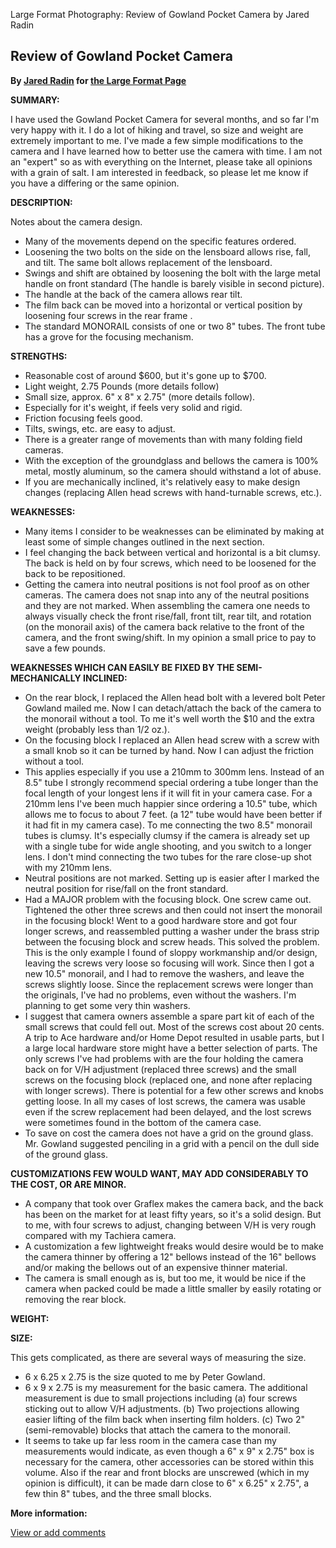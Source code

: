 Large Format Photography: Review of Gowland Pocket Camera by Jared Radin

Review of Gowland Pocket Camera
-------------------------------

**By [Jared Radin](mailto:jradin@mindspring.com) for [the Large Format
Page](.)**

**SUMMARY:**

I have used the Gowland Pocket Camera for several months, and so far I'm
very happy with it. I do a lot of hiking and travel, so size and weight
are extremely important to me. I've made a few simple modifications to
the camera and I have learned how to better use the camera with time. I
am not an "expert" so as with everything on the Internet, please take
all opinions with a grain of salt. I am interested in feedback, so
please let me know if you have a differing or the same opinion.

**DESCRIPTION:**

Notes about the camera design.

-   Many of the movements depend on the specific features ordered.
-   Loosening the two bolts on the side on the lensboard allows rise,
    fall, and tilt. The same bolt allows replacement of the lensboard.
-   Swings and shift are obtained by loosening the bolt with the large
    metal handle on front standard (The handle is barely visible in
    second picture).
-   The handle at the back of the camera allows rear tilt.
-   The film back can be moved into a horizontal or vertical position by
    loosening four screws in the rear frame .
-   The standard MONORAIL consists of one or two 8" tubes. The front
    tube has a grove for the focusing mechanism.

**STRENGTHS:**

-   Reasonable cost of around \$600, but it's gone up to \$700.
-   Light weight, 2.75 Pounds (more details follow)
-   Small size, approx. 6" x 8" x 2.75" (more details follow).
-   Especially for it's weight, if feels very solid and rigid.
-   Friction focusing feels good.
-   Tilts, swings, etc. are easy to adjust.
-   There is a greater range of movements than with many folding field
    cameras.
-   With the exception of the groundglass and bellows the camera is 100%
    metal, mostly aluminum, so the camera should withstand a lot of
    abuse.
-   If you are mechanically inclined, it's relatively easy to make
    design changes (replacing Allen head screws with hand-turnable
    screws, etc.).

**WEAKNESSES:**

-   Many items I consider to be weaknesses can be eliminated by making
    at least some of simple changes outlined in the next section.
-   I feel changing the back between vertical and horizontal is a bit
    clumsy. The back is held on by four screws, which need to be
    loosened for the back to be repositioned.
-   Getting the camera into neutral positions is not fool proof as on
    other cameras. The camera does not snap into any of the neutral
    positions and they are not marked. When assembling the camera one
    needs to always visually check the front rise/fall, front tilt, rear
    tilt, and rotation (on the monorail axis) of the camera back
    relative to the front of the camera, and the front swing/shift. In
    my opinion a small price to pay to save a few pounds.

**WEAKNESSES WHICH CAN EASILY BE FIXED BY THE SEMI-MECHANICALLY
INCLINED:**

-   On the rear block, I replaced the Allen head bolt with a levered
    bolt Peter Gowland mailed me. Now I can detach/attach the back of
    the camera to the monorail without a tool. To me it's well worth the
    \$10 and the extra weight (probably less than 1/2 oz.).
-   On the focusing block I replaced an Allen head screw with a screw
    with a small knob so it can be turned by hand. Now I can adjust the
    friction without a tool.
-   This applies especially if you use a 210mm to 300mm lens. Instead of
    an 8.5" tube I strongly recommend special ordering a tube longer
    than the focal length of your longest lens if it will fit in your
    camera case. For a 210mm lens I've been much happier since ordering
    a 10.5" tube, which allows me to focus to about 7 feet. (a 12" tube
    would have been better if it had fit in my camera case). To me
    connecting the two 8.5" monorail tubes is clumsy. It's especially
    clumsy if the camera is already set up with a single tube for wide
    angle shooting, and you switch to a longer lens. I don't mind
    connecting the two tubes for the rare close-up shot with my 210mm
    lens.
-   Neutral positions are not marked. Setting up is easier after I
    marked the neutral position for rise/fall on the front standard.
-   Had a MAJOR problem with the focusing block. One screw came out.
    Tightened the other three screws and then could not insert the
    monorail in the focusing block! Went to a good hardware store and
    got four longer screws, and reassembled putting a washer under the
    brass strip between the focusing block and screw heads. This solved
    the problem. This is the only example I found of sloppy workmanship
    and/or design, leaving the screws very loose so focusing will work.
    Since then I got a new 10.5" monorail, and I had to remove the
    washers, and leave the screws slightly loose. Since the replacement
    screws were longer than the originals, I've had no problems, even
    without the washers. I'm planning to get some very thin washers.
-   I suggest that camera owners assemble a spare part kit of each of
    the small screws that could fell out. Most of the screws cost about
    20 cents. A trip to Ace hardware and/or Home Depot resulted in
    usable parts, but I a large local hardware store might have a better
    selection of parts. The only screws I've had problems with are the
    four holding the camera back on for V/H adjustment (replaced three
    screws) and the small screws on the focusing block (replaced one,
    and none after replacing with longer screws). There is potential for
    a few other screws and knobs getting loose. In all my cases of lost
    screws, the camera was usable even if the screw replacement had been
    delayed, and the lost screws were sometimes found in the bottom of
    the camera case.
-   To save on cost the camera does not have a grid on the ground glass.
    Mr. Gowland suggested penciling in a grid with a pencil on the dull
    side of the ground glass.

**CUSTOMIZATIONS FEW WOULD WANT, MAY ADD CONSIDERABLY TO THE COST, OR
ARE MINOR.**

-   A company that took over Graflex makes the camera back, and the back
    has been on the market for at least fifty years, so it's a solid
    design. But to me, with four screws to adjust, changing between V/H
    is very rough compared with my Tachiera camera.
-   A customization a few lightweight freaks would desire would be to
    make the camera thinner by offering a 12" bellows instead of the 16"
    bellows and/or making the bellows out of an expensive thinner
    material.
-   The camera is small enough as is, but too me, it would be nice if
    the camera when packed could be made a little smaller by easily
    rotating or removing the rear block.

**WEIGHT:**

**SIZE:**

This gets complicated, as there are several ways of measuring the size.

-   6 x 6.25 x 2.75 is the size quoted to me by Peter Gowland.
-   6 x 9 x 2.75 is my measurement for the basic camera. The additional
    measurement is due to small projections including (a) four screws
    sticking out to allow V/H adjustments. (b) Two projections allowing
    easier lifting of the film back when inserting film holders. (c) Two
    2" (semi-removable) blocks that attach the camera to the monorail.
-   It seems to take up far less room in the camera case than my
    measurements would indicate, as even though a 6" x 9" x 2.75" box is
    necessary for the camera, other accessories can be stored within
    this volume. Also if the rear and front blocks are unscrewed (which
    in my opinion is difficult), it can be made darn close to 6" x 6.25"
    x 2.75", a few thin 8" tubes, and the three small blocks.

**More information:**

[View or add
comments](http://www.greenspun.com/com/qtluong/photography/lf/gowland.html)
